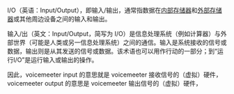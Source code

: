 I/O（英语：Input/Output），即输入/输出，通常指数据在[内部存储器](https://baike.baidu.com/item/%E5%86%85%E9%83%A8%E5%AD%98%E5%82%A8%E5%99%A8/0?fromModule=lemma_inlink)和[外部存储器](https://baike.baidu.com/item/%E5%A4%96%E9%83%A8%E5%AD%98%E5%82%A8%E5%99%A8/4843180?fromModule=lemma_inlink)或其他周边设备之间的输入和输出。

输入/出（英文：Input/Output，简写为 I/O）是信息处理系统（例如计算器）与外部世界（可能是人类或另一信息处理系统）之间的通信。输入是系统接收的信号或数据，输出则是从其发送的信号或数据。该术语也可以用作行动的一部分；到“运行I/O”是运行输入或输出的操作。

因此，voicemeeter input 的意思就是 voicemeeter 接收信号的（虚拟）硬件，voicemeeter output 的意思是 voicemeeter 输出信号的（虚拟）硬件， 